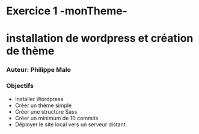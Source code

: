 # Exercice 1 -monTheme-
# installation de wordpress et création de thème
### Auteur: Philippe Malo
### Objectifs
- Installer Wordpress
- Créer un thème simple
- Créer une structure Sass
- Créer un minimum de 10 commits
- Déployer le site local vers un serveur distant.